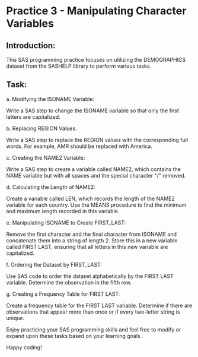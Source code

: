 # Practice 3 - Manipulating Character Variables

## Introduction:
This SAS programming practice focuses on utilizing the DEMOGRAPHICS dataset from the SASHELP library to perform various tasks. 

## Task:

a. Modifying the ISONAME Variable:

Write a SAS step to change the ISONAME variable so that only the first letters are capitalized. 

b. Replacing REGION Values:

Write a SAS step to replace the REGION values with the corresponding full words. 
For example, AMR should be replaced with America. 

c. Creating the NAME2 Variable:

Write a SAS step to create a variable called NAME2, which contains the NAME variable but with all spaces and the special character "/" removed. 

d. Calculating the Length of NAME2:

Create a variable called LEN, which records the length of the NAME2 variable for each country. 
Use the MEANS procedure to find the minimum and maximum length recorded in this variable. 

e. Manipulating ISONAME to Create FIRST_LAST:

Remove the first character and the final character from ISONAME and concatenate them into a string of length 2. 
Store this in a new variable called FIRST LAST, ensuring that all letters in this new variable are capitalized. 

f. Ordering the Dataset by FIRST_LAST:

Use SAS code to order the dataset alphabetically by the FIRST LAST variable. 
Determine the observation in the fifth row. 

g. Creating a Frequency Table for FIRST LAST:

Create a frequency table for the FIRST LAST variable. Determine if there are observations that appear more than once or 
if every two-letter string is unique. 

Enjoy practicing your SAS programming skills and feel free to modify or expand upon these tasks based on your learning goals. 

Happy coding!
